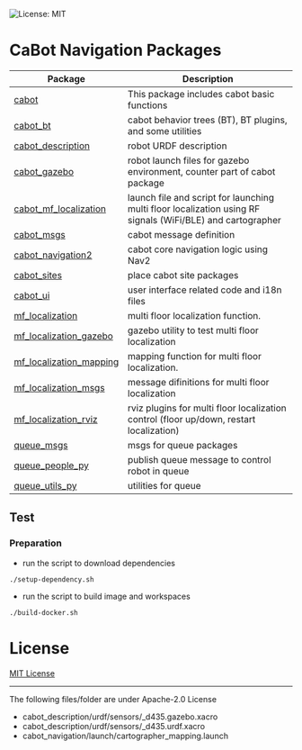 ![License: MIT](https://img.shields.io/badge/License-MIT-blue.svg)

# CaBot Navigation Packages

|Package|Description|
|---|---|
|[cabot](../cabot)|This package includes cabot basic functions|
|[cabot_bt](../cabot_bt)|cabot behavior trees (BT), BT plugins, and some utilities|
|[cabot_description](../cabot_description)|robot URDF description|
|[cabot_gazebo](../cabot_gazebo)|robot launch files for gazebo environment, counter part of cabot package|
|[cabot_mf_localization](../cabot_mf_localization)|launch file and script for launching multi floor localization using RF signals (WiFi/BLE) and cartographer|
|[cabot_msgs](../cabot_msgs)|cabot message definition|
|[cabot_navigation2](../cabot_navigation2)|cabot core navigation logic using Nav2|
|[cabot_sites](../cabot_sites)|place cabot site packages|
|[cabot_ui](../cabot_ui)|user interface related code and i18n files|
|[mf_localization](../mf_localization)|multi floor localization function.|
|[mf_localization_gazebo](../mf_localization_gazebo)|gazebo utility to test multi floor localization|
|[mf_localization_mapping](../mf_localization_mapping)|mapping function for multi floor localization.|
|[mf_localization_msgs](../mf_localization_msgs)|message difinitions for multi floor localization|
|[mf_localization_rviz](../mf_localization_rviz)|rviz plugins for multi floor localization control (floor up/down, restart localization)|
|[queue_msgs](../queue_msgs)|msgs for queue packages|
|[queue_people_py](../queue_people_py)|publish queue message to control robot in queue|
|[queue_utils_py](../queue_utils_py)|utilities for queue|


## Test

### Preparation

- run the script to download dependencies

```
./setup-dependency.sh
```

- run the script to build image and workspaces

```
./build-docker.sh
```


# License

[MIT License](LICENSE)


---
The following files/folder are under Apache-2.0 License

- cabot_description/urdf/sensors/_d435.gazebo.xacro
- cabot_description/urdf/sensors/_d435.urdf.xacro
- cabot_navigation/launch/cartographer_mapping.launch
